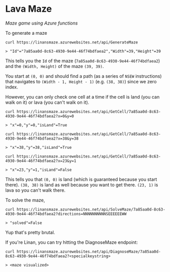 # Lava Maze

*Maze game using Azure functions*

To generate a maze

```
curl https://linansmaze.azurewebsites.net/api/GenerateMaze

> "Id"="7a85aa0d-8c63-4930-9e44-46f74bdfaea2","Width"=39,"Height"=39
```

This tells you the `Id` of the maze (`7a85aa0d-8c63-4930-9e44-46f74bdfaea2`) and the `(Width, Height)` of the maze `(39, 39)`.

You start at `(0, 0)` and should find a path (as a series of `NSEW` instructions) that navigates to `(Width - 1, Height - 1)` (e.g. `(38, 38)`) since we zero index.

However, you can only check one cell at a time if the cell is land (you can walk on it) or lava (you can't walk on it).

```
curl https://linansmaze.azurewebsites.net/api/GetCell/7a85aa0d-8c63-4930-9e44-46f74bdfaea2?x=0&y=0

> "x"=0,"y"=0,"isLand"=True

curl https://linansmaze.azurewebsites.net/api/GetCell/7a85aa0d-8c63-4930-9e44-46f74bdfaea2?x=38&y=38

> "x"=38,"y"=38,"isLand"=True

curl https://linansmaze.azurewebsites.net/api/GetCell/7a85aa0d-8c63-4930-9e44-46f74bdfaea2?x=23&y=1

> "x"=23,"y"=1,"isLand"=False
```

This tells you that `(0, 0)` is land (which is guaranteed because you start there). `(38, 38)` is land as well because you want to get there. `(23, 1)` is lava so you can't walk there.

To solve the maze,

```
curl https://linansmaze.azurewebsites.net/api/SolveMaze/7a85aa0d-8c63-4930-9e44-46f74bdfaea2?directions=NNNNNNNNNNSEEEEEEWW

> "solved"=False
```

Yup that's pretty brutal.

If you're Linan, you can try hitting the DiagnoseMaze endpoint:

```
curl https://linansmaze.azurewebsites.net/api/DiagnoseMaze/7a85aa0d-8c63-4930-9e44-46f74bdfaea2?<specialkeystring>

> <maze visualized>
```
